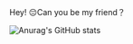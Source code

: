Hey!
  😔Can you be my friend？


![Anurag's GitHub stats](https://github-readme-stats.vercel.app/api?username=kikulo&show_icons=true&theme=radical)
